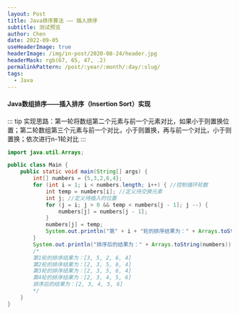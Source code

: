 ```yaml
---
layout: Post
title: Java排序算法 —— 插入排序
subtitle: 测试预览
author: Chen
date: 2022-09-05
useHeaderImage: true
headerImage: /img/in-post/2020-08-24/header.jpg
headerMask: rgb(67, 65, 47, .2)
permalinkPattern: /post/:year/:month/:day/:slug/
tags:
  - Java
---
```

#### Java数组排序——插入排序（Insertion Sort）实现
::: tip
实现思路：第一轮将数组第二个元素与前一个元素对比，如果小于则置换位置；第二轮数组第三个元素与前一个对比，小于则置换，再与前一个对比，小于则置换；依次进行n-1轮对比
:::
```java
import java.util.Arrays;

public class Main {
    public static void main(String[] args) {
        int[] numbers = {5,3,2,6,4};
        for (int i = 1; i < numbers.length; i++) { //控制循环轮数
            int temp = numbers[i]; //定义待交换元素
            int j; //定义待插入的位置
            for (j = i; j > 0 && temp < numbers[j - 1]; j --) {
                numbers[j] = numbers[j - 1];
            }
            numbers[j] = temp;
            System.out.println("第" + i + "轮的排序结果为：" + Arrays.toString(numbers));
        }
        System.out.println("排序后的结果为：" + Arrays.toString(numbers));
        /*
        第1轮的排序结果为：[3, 5, 2, 6, 4]
        第2轮的排序结果为：[2, 3, 5, 6, 4]
        第3轮的排序结果为：[2, 3, 5, 6, 4]
        第4轮的排序结果为：[2, 3, 4, 5, 6]
        排序后的结果为：[2, 3, 4, 5, 6]
        */
    }
}


```
